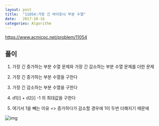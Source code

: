 ```yaml
---
layout: post
title:  "11054:가장 긴 바이토닉 부분 수열"
date:   2017-10-16
categories: Algorithm
---
```



<https://www.acmicpc.net/problem/11054>

## 풀이

1. 가장 긴 증가하는 부분 수열 문제와 가장 긴 감소하는 부분 수열 문제를 더한 문제

2. 가장 긴 증가하는 부분 수열을 구한다
3. 가장 긴 감소하는 부분 수열을 구한다 
4. d1[i] + d2[i] -1 의 최대값을 구한다
5. 여기서 1을 빼는 이유 => 증가하다가 감소할 경우에 1이 두번 더해지기 때문에

![img](http://cfile25.uf.tistory.com/image/9980443359E4C54A226E06)


